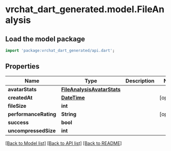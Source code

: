 # vrchat_dart_generated.model.FileAnalysis

## Load the model package
```dart
import 'package:vrchat_dart_generated/api.dart';
```

## Properties
Name | Type | Description | Notes
------------ | ------------- | ------------- | -------------
**avatarStats** | [**FileAnalysisAvatarStats**](FileAnalysisAvatarStats.md) |  | 
**createdAt** | [**DateTime**](DateTime.md) |  | [optional] 
**fileSize** | **int** |  | 
**performanceRating** | **String** |  | [optional] 
**success** | **bool** |  | 
**uncompressedSize** | **int** |  | 

[[Back to Model list]](../README.md#documentation-for-models) [[Back to API list]](../README.md#documentation-for-api-endpoints) [[Back to README]](../README.md)


